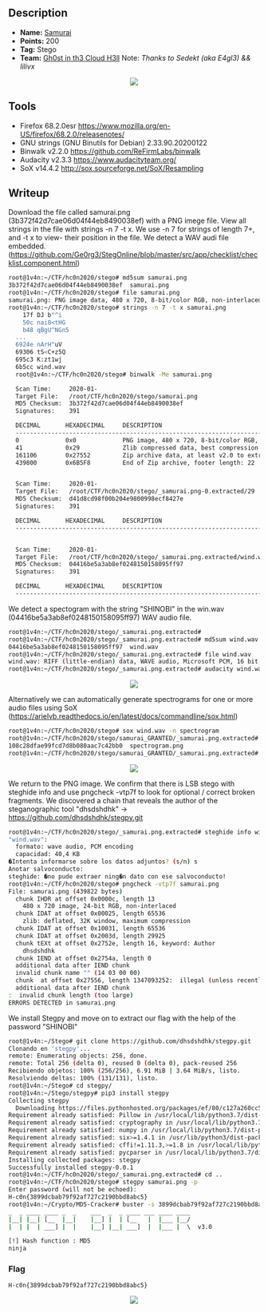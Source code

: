 ## Description
* **Name:** [Samurai](https://ctf.h-c0n.com/challenges#Samurai)
* **Points:** 200
* **Tag:** Stego
* **Team:** [Gh0st in th3 Cloud H3ll](https://ctf.h-c0n.com/teams/46) Note: *Thanks to Sedekt (aka E4gl3) && lilivx*

<p align="center">
<img src="hc0n2020quals-Challenge-Stego-Samurai.png"/>
</p>

## Tools
* Firefox 68.2.0esr https://www.mozilla.org/en-US/firefox/68.2.0/releasenotes/
* GNU strings (GNU Binutils for Debian) 2.33.90.20200122
* Binwalk v2.2.0 https://github.com/ReFirmLabs/binwalk
* Audacity v2.3.3 https://www.audacityteam.org/
* SoX v14.4.2 http://sox.sourceforge.net/SoX/Resampling

## Writeup

Download the file called samurai.png (3b372f42d7cae06d04f44eb8490038ef) with a PNG imege file. View all strings in the file with strings -n 7 -t x. We use -n 7 for strings of length 7+, and -t x to view- their position in the file. We detect a WAV audi file embedded. (https://github.com/Ge0rg3/StegOnline/blob/master/src/app/checklist/checklist.component.html)

```bash
root@1v4n:~/CTF/hc0n2020/stego# md5sum samurai.png
3b372f42d7cae06d04f44eb8490038ef  samurai.png
root@1v4n:~/CTF/hc0n2020/stego# file samurai.png
samurai.png: PNG image data, 480 x 720, 8-bit/color RGB, non-interlaced
root@1v4n:~/CTF/hc0n2020/stego# strings -n 7 -t x samurai.png
    17f DJ b"^i
    50c nai8<tHG
    b48 qBgU^NGn5
  ...
  6924e nArH"uV
  69306 tS<C+z5Q
  695c3 K:zt1wj
  6b5cc wind.wav
  root@1v4n:~/CTF/hc0n2020/stego# binwalk -Me samurai.png

  Scan Time:     2020-01-
  Target File:   /root/CTF/hc0n2020/stego/samurai.png
  MD5 Checksum:  3b372f42d7cae06d04f44eb8490038ef
  Signatures:    391

  DECIMAL       HEXADECIMAL     DESCRIPTION
  --------------------------------------------------------------------------------
  0             0x0             PNG image, 480 x 720, 8-bit/color RGB, non-interlaced
  41            0x29            Zlib compressed data, best compression
  161106        0x27552         Zip archive data, at least v2.0 to extract, compressed size: 278566, uncompressed size: 1322620, name: wind.wav
  439800        0x6B5F8         End of Zip archive, footer length: 22


  Scan Time:     2020-01-
  Target File:   /root/CTF/hc0n2020/stego/_samurai.png-0.extracted/29
  MD5 Checksum:  d41d8cd98f00b204e9800998ecf8427e
  Signatures:    391

  DECIMAL       HEXADECIMAL     DESCRIPTION
  --------------------------------------------------------------------------------


  Scan Time:     2020-01-
  Target File:   /root/CTF/hc0n2020/stego/_samurai.png.extracted/wind.wav
  MD5 Checksum:  04416be5a3ab8ef0248150158095ff97
  Signatures:    391

  DECIMAL       HEXADECIMAL     DESCRIPTION
  -------------------------------------------------------------------------------
```
We detect a spectogram with the string "SHINOBI" in the win.wav (04416be5a3ab8ef0248150158095ff97) WAV audio file.

```bash
root@1v4n:~/CTF/hc0n2020/stego/_samurai.png.extracted#
root@1v4n:~/CTF/hc0n2020/stego/_samurai.png.extracted# md5sum wind.wav
04416be5a3ab8ef0248150158095ff97  wind.wav
root@1v4n:~/CTF/hc0n2020/stego/_samurai.png.extracted# file wind.wav
wind.wav: RIFF (little-endian) data, WAVE audio, Microsoft PCM, 16 bit, mono 44100 Hz
root@1v4n:~/CTF/hc0n2020/stego/_samurai.png.extracted# audacity wind.wav
```
<p align="center">
<img src="hc0n2020quals-Challenge-Stego-Audacity-spectogram.png"/>
</p>

Alternatively we can automatically generate spectrograms for one or more audio files using SoX (https://arielvb.readthedocs.io/en/latest/docs/commandline/sox.html)

```bash
root@1v4n:~/CTF/hc0n2020/stego# sox wind.wav -n spectrogram
root@1v4n:~/CTF/hc0n2020/stego/samurai_GRANTED/_samurai.png.extracted# md5sum spectrogram.png
108c28dfae99fcd7d8b080aac7c42bb0  spectrogram.png
root@1v4n:~/CTF/hc0n2020/stego/samurai_GRANTED/_samurai.png.extracted#
```
<p align="center">
<img src="hc0n2020quals-Challenge-Stego-sox-spectogram.png"/>
</p>

We return to the PNG image. We confirm that there is LSB stego with steghide info and use pngcheck -vtp7f to look for optional / correct broken fragments. We discovered a chain that reveals the author of the steganographic tool "dhsdshdhk" -> https://github.com/dhsdshdhk/stegpy.git

```bash
root@1v4n:~/CTF/hc0n2020/stego/_samurai.png.extracted# steghide info wind.wav
"wind.wav":
  formato: wave audio, PCM encoding
  capacidad: 40,4 KB
�Intenta informarse sobre los datos adjuntos? (s/n) s
Anotar salvoconducto:
steghide: �no pude extraer ning�n dato con ese salvoconducto!
root@1v4n:~/CTF/hc0n2020/stego# pngcheck -vtp7f samurai.png
File: samurai.png (439822 bytes)
  chunk IHDR at offset 0x0000c, length 13
    480 x 720 image, 24-bit RGB, non-interlaced
  chunk IDAT at offset 0x00025, length 65536
    zlib: deflated, 32K window, maximum compression
  chunk IDAT at offset 0x10031, length 65536
  chunk IDAT at offset 0x2003d, length 29925
  chunk tEXt at offset 0x2752e, length 16, keyword: Author
    dhsdshdhk
  chunk IEND at offset 0x2754a, length 0
  additional data after IEND chunk
  invalid chunk name "" (14 03 00 00)
  chunk  at offset 0x27556, length 1347093252:  illegal (unless recently approved) unknown, public chunk
  additional data after IEND chunk
:  invalid chunk length (too large)
ERRORS DETECTED in samurai.png
```
We install Stegpy and move on to extract our flag with the help of the password "SHINOBI"

```bash
root@1v4n:~/Stego# git clone https://github.com/dhsdshdhk/stegpy.git
Clonando en 'stegpy'...
remote: Enumerating objects: 256, done.
remote: Total 256 (delta 0), reused 0 (delta 0), pack-reused 256
Recibiendo objetos: 100% (256/256), 6.91 MiB | 3.64 MiB/s, listo.
Resolviendo deltas: 100% (131/131), listo.
root@1v4n:~/Stego# cd stegpy/
root@1v4n:~/Stego/stegpy# pip3 install stegpy
Collecting stegpy
  Downloading https://files.pythonhosted.org/packages/ef/80/c127a260cc523d9e7ffeb054876e387539ca624685d77a70149f1f6ec372/stegpy-0.0.1-py3-none-any.whl
Requirement already satisfied: Pillow in /usr/local/lib/python3.7/dist-packages (from stegpy) (6.2.1)
Requirement already satisfied: cryptography in /usr/local/lib/python3.7/dist-packages (from stegpy) (2.8)
Requirement already satisfied: numpy in /usr/local/lib/python3.7/dist-packages (from stegpy) (1.16.1)
Requirement already satisfied: six>=1.4.1 in /usr/lib/python3/dist-packages (from cryptography->stegpy) (1.13.0)
Requirement already satisfied: cffi!=1.11.3,>=1.8 in /usr/local/lib/python3.7/dist-packages (from cryptography->stegpy) (1.13.2)
Requirement already satisfied: pycparser in /usr/local/lib/python3.7/dist-packages (from cffi!=1.11.3,>=1.8->cryptography->stegpy) (2.19)
Installing collected packages: stegpy
Successfully installed stegpy-0.0.1
root@1v4n:~/CTF/hc0n2020/stego/_samurai.png.extracted# cd ..
root@1v4n:~/CTF/hc0n2020/stego# stegpy samurai.png -p
Enter password (will not be echoed):
H-c0n{3899dcbab79f92af727c2190bbd8abc5}
root@1v4n:~/Crypto/MD5-Cracker# buster -s 3899dcbab79f92af727c2190bbd8abc5
_  _ ____ ____ _  _    ___  _  _ ____ ___ ____ ____
|__| |__| [__  |__|    |__] |  | [__   |  |___ |__/
|  | |  | ___] |  |    |__] |__| ___]  |  |___ |  \  v3.0

[!] Hash function : MD5
ninja
```
### Flag

`H-c0n{3899dcbab79f92af727c2190bbd8abc5}`

<p align="center">
<img src="hc0n2020quals-Challenge-Stego-samurai-meme.png">
</p>
